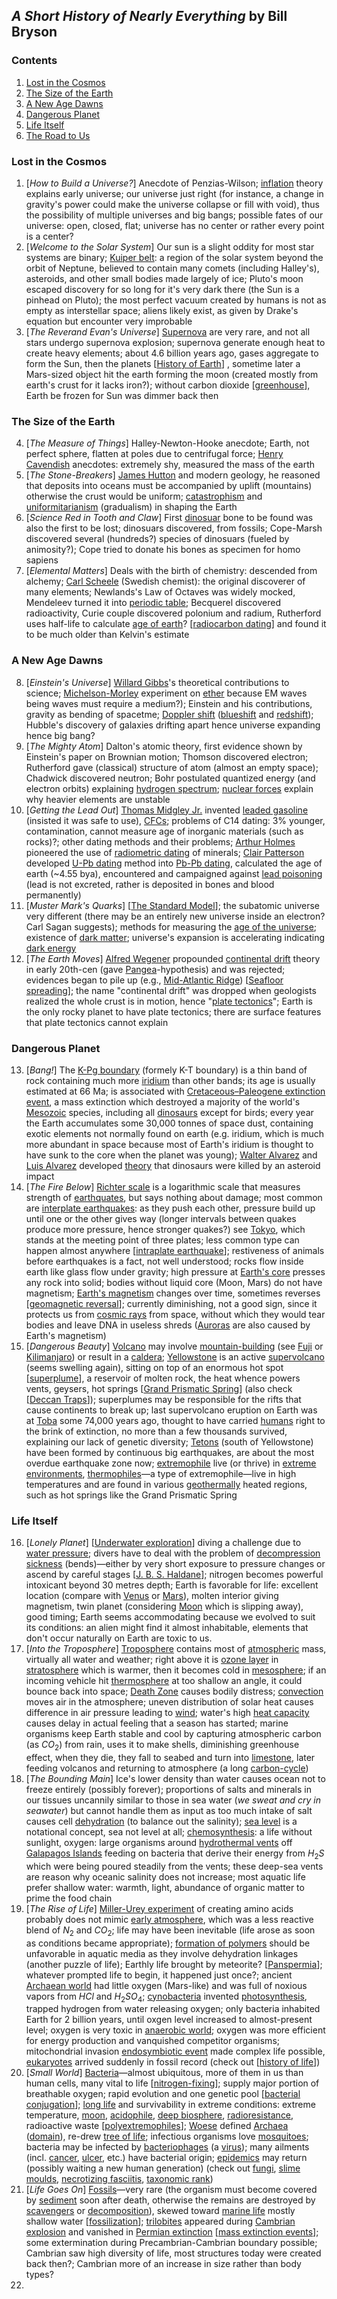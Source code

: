 ## _A Short History of Nearly Everything_ by Bill Bryson

### Contents

1. [Lost in the Cosmos](#lost-in-the-cosmos)
2. [The Size of the Earth](#the-size-of-the-earth)
3. [A New Age Dawns](#a-new-age-dawns)
4. [Dangerous Planet](#dangerous-planet)
5. [Life Itself](#life-itself)
6. [The Road to Us](#the-road-to-us)

### Lost in the Cosmos

1. [_How to Build a Universe?_] Anecdote of Penzias-Wilson; [inflation](https://en.wikipedia.org/wiki/Inflation_(cosmology)) theory explains early universe; our universe just right (for instance, a change in gravity's power could make the universe collapse or fill with void), thus the possibility of multiple universes and big bangs; possible fates of our universe: open, closed, flat; universe has no center or rather every point is a center?
2. [_Welcome to the Solar System_] Our sun is a slight oddity for most star systems are binary; [Kuiper belt](https://en.wikipedia.org/wiki/Kuiper_belt): a region of the solar system beyond the orbit of Neptune, believed to contain many comets (including Halley's), asteroids, and other small bodies made largely of ice; Pluto's moon escaped discovery for so long for it's very dark there (the Sun is a pinhead on Pluto); the most perfect vacuum created by humans is not as empty as interstellar space; aliens likely exist, as given by Drake's equation but encounter very improbable
3. [_The Reverand Evan's Universe_] [Supernova](https://en.wikipedia.org/wiki/Supernova) are very rare, and not all stars undergo supernova explosion; supernova generate enough heat to create heavy elements; about 4.6 billion years ago, gases aggregate to form the Sun, then the planets [[History of Earth](https://en.wikipedia.org/wiki/History_of_Earth)] , sometime later a Mars-sized object hit the earth forming the moon (created mostly from earth's crust for it lacks iron?); without carbon dioxide [[greenhouse](https://en.wikipedia.org/wiki/Greenhouse_effect)], Earth be frozen for Sun was dimmer back then

### The Size of the Earth

4. [_The Measure of Things_] Halley-Newton-Hooke anecdote; Earth, not perfect sphere, flatten at poles due to centrifugal force; [Henry Cavendish](https://en.wikipedia.org/wiki/Henry_Cavendish) anecdotes: extremely shy, measured the mass of the earth
5. [_The Stone-Breakers_] [James Hutton](https://en.wikipedia.org/wiki/James_Hutton) and modern geology, he reasoned that deposits into oceans must be accompanied by uplift (mountains) otherwise the crust would be uniform; [catastrophism](https://en.wikipedia.org/wiki/Catastrophism) and [uniformitarianism](https://en.wikipedia.org/wiki/Uniformitarianism) (gradualism) in shaping the Earth
6. [_Science Red in Tooth and Claw_] First [dinosuar](https://en.wikipedia.org/wiki/Dinosaur) bone to be found was also the first to be lost; dinosuars discovered, from fossils; Cope-Marsh discovered several (hundreds?) species of dinosuars (fueled by animosity?); Cope tried to donate his bones as specimen for homo sapiens
7. [_Elemental Matters_] Deals with the birth of chemistry: descended from alchemy; [Carl Scheele](https://en.wikipedia.org/wiki/Carl_Wilhelm_Scheele) (Swedish chemist): the original discoverer of many elements; Newlands's Law of Octaves was widely mocked, Mendeleev turned it into [periodic table](https://en.wikipedia.org/wiki/History_of_the_periodic_table); Becquerel discovered radioactivity, Curie couple discovered polonium and radium, Rutherford uses half-life to calculate [age of earth](https://en.wikipedia.org/wiki/Age_of_Earth)? [[radiocarbon dating](https://en.wikipedia.org/wiki/Radiocarbon_dating)] and found it to be much older than Kelvin's estimate

### A New Age Dawns

8. [_Einstein's Universe_] [Willard Gibbs](https://en.wikipedia.org/wiki/Josiah_Willard_Gibbs)'s theoretical contributions to science; [Michelson-Morley](https://en.wikipedia.org/wiki/Michelson%E2%80%93Morley_experiment) experiment on [ether](https://en.wikipedia.org/wiki/Luminiferous_aether) because EM waves being waves must require a medium?); Einstein and his contributions, gravity as bending of spacetme; [Doppler shift](https://en.wikipedia.org/wiki/Doppler_effect) ([blueshift](https://en.wikipedia.org/wiki/Redshift#Blueshift) and [redshift](https://en.wikipedia.org/wiki/Redshift)); Hubble's discovery of galaxies drifting apart hence universe expanding hence big bang?
9. [_The Mighty Atom_] Dalton's atomic theory, first evidence shown by Einstein's paper on Brownian motion; Thomson discovered electron; Rutherford gave (classical) structure of atom (almost an empty space); Chadwick discovered neutron; Bohr postulated quantized energy (and electron orbits) explaining [hydrogen spectrum](https://en.wikipedia.org/wiki/Hydrogen_spectral_series); [nuclear forces](https://en.wikipedia.org/wiki/Nuclear_force) explain why heavier elements are unstable
10. [_Getting the Lead Out_] [Thomas Midgley Jr.](https://en.wikipedia.org/wiki/Thomas_Midgley_Jr.) invented [leaded gasoline](https://en.wikipedia.org/wiki/Tetraethyllead) (insisted it was safe to use), [CFCs](https://en.wikipedia.org/wiki/Chlorofluorocarbon); problems of C14 dating: 3% younger, contamination, cannot measure age of inorganic materials (such as rocks)?; other dating methods and their problems; [Arthur Holmes](https://en.wikipedia.org/wiki/Arthur_Holmes) pioneered the use of [radiometric dating](https://en.wikipedia.org/wiki/Radiometric_dating) of minerals; [Clair Patterson](https://en.wikipedia.org/wiki/Clair_Cameron_Patterson) developed [U-Pb dating](https://en.wikipedia.org/wiki/Uranium%E2%80%93lead_dating) method into [Pb-Pb dating](https://en.wikipedia.org/wiki/Lead%E2%80%93lead_dating), calculated the age of earth (~4.55 bya), encountered and campaigned against [lead poisoning](https://en.wikipedia.org/wiki/Lead_poisoning) (lead is not excreted, rather is deposited in bones and blood permanently)
11. [_Muster Mark's Quarks_] [[The Standard Model](https://en.wikipedia.org/wiki/Standard_Model)]; the subatomic universe very different (there may be an entirely new universe inside an electron? Carl Sagan suggests); methods for measuring the [age of the universe](https://en.wikipedia.org/wiki/Age_of_the_universe); existence of [dark matter](https://en.wikipedia.org/wiki/Dark_matter); universe's expansion is accelerating indicating [dark energy](https://en.wikipedia.org/wiki/Dark_energy)
12. [_The Earth Moves_] [Alfred Wegener](https://en.wikipedia.org/wiki/Alfred_Wegener) propounded [continental drift](https://en.wikipedia.org/wiki/Continental_drift) theory in early 20th-cen (gave [Pangea](https://en.wikipedia.org/wiki/Pangaea)-hypothesis) and was rejected; evidences began to pile up (e.g., [Mid-Atlantic Ridge](https://en.wikipedia.org/wiki/Mid-Atlantic_Ridge)) [[Seafloor spreading](https://en.wikipedia.org/wiki/Seafloor_spreading)]; the name "continental drift" was dropped when geologists realized the whole crust is in motion, hence "[plate tectonics](https://en.wikipedia.org/wiki/Plate_tectonics)"; Earth is the only rocky planet to have plate tectonics; there are surface features that plate tectonics cannot explain

### Dangerous Planet

13. [_Bang!_] The [K-Pg boundary](https://en.wikipedia.org/wiki/Cretaceous%E2%80%93Paleogene_boundary) (formely K-T boundary) is a thin band of rock containing much more [iridium](https://en.wikipedia.org/wiki/Iridium) than other bands; its age is usually estimated at 66 Ma; is associated with [Cretaceous–Paleogene extinction event](https://en.wikipedia.org/wiki/Cretaceous%E2%80%93Paleogene_extinction_event), a mass extinction which destroyed a majority of the world's [Mesozoic](https://en.wikipedia.org/wiki/Mesozoic) species, including all [dinosaurs](https://en.wikipedia.org/wiki/Dinosaur) except for birds; every year the Earth accumulates some 30,000 tonnes of space dust, containing exotic elements not normally found on earth (e.g. iridium, which is much more abundant in space because most of Earth's iridium is thought to have sunk to the core when the planet was young); [Walter Alvarez](https://en.wikipedia.org/wiki/Walter_Alvarez) and [Luis Alvarez](https://en.wikipedia.org/wiki/Luis_Walter_Alvarez) developed [theory](https://en.wikipedia.org/wiki/Alvarez_hypothesis) that dinosaurs were killed by an asteroid impact
14. [_The Fire Below_] [Richter scale](https://en.wikipedia.org/wiki/Richter_scale) is a logarithmic scale that measures strength of [earthquates](https://en.wikipedia.org/wiki/Earthquake), but says nothing about damage; most common are [interplate earthquakes](https://en.wikipedia.org/wiki/Interplate_earthquake): as they push each other, pressure build up until one or the other gives way (longer intervals between quakes produce more pressure, hence stronger quakes?) see [Tokyo](https://en.wikipedia.org/wiki/Tokyo), which stands at the meeting point of three plates; less common type can happen almost anywhere [[intraplate earthquake](https://en.wikipedia.org/wiki/Intraplate_earthquake)]; restiveness of animals before earthquakes is a fact, not well understood; rocks flow inside earth like glass flow under gravity; high pressure at [Earth's core](https://en.wikipedia.org/wiki/Internal_structure_of_Earth) presses any rock into solid; bodies without liquid core (Moon, Mars) do not have magnetism; [Earth's magnetism](https://en.wikipedia.org/wiki/Earth%27s_magnetic_field) changes over time, sometimes reverses [[geomagnetic reversal](https://en.wikipedia.org/wiki/Geomagnetic_reversal)]; currently diminishing, not a good sign, since it protects us from [cosmic rays](https://en.wikipedia.org/wiki/Cosmic_ray) from space, without which they would tear bodies and leave DNA in useless shreds ([Auroras](https://en.wikipedia.org/wiki/Aurora) are also caused by Earth's magnetism)
15. [_Dangerous Beauty_] [Volcano](https://en.wikipedia.org/wiki/Volcano) may involve [mountain-building](https://en.wikipedia.org/wiki/Mountain_formation) (see [Fuji](https://en.wikipedia.org/wiki/Mount_Fuji) or [Kilimanjaro](https://en.wikipedia.org/wiki/Mount_Kilimanjaro)) or result in a [caldera](https://en.wikipedia.org/wiki/Caldera); [Yellowstone](https://en.wikipedia.org/wiki/Yellowstone_National_Park) is an active [supervolcano](https://en.wikipedia.org/wiki/Supervolcano) (seems swelling again), sitting on top of an enormous hot spot [[superplume](https://en.wikipedia.org/wiki/Superswell)], a reservoir of molten rock, the heat whence powers vents, geysers, hot springs [[Grand Prismatic Spring](https://en.wikipedia.org/wiki/Grand_Prismatic_Spring)] (also check [[Deccan Traps](https://en.wikipedia.org/wiki/Deccan_Traps)]); superplumes may be responsible for the rifts that cause continents to break up; last supervolcano eruption on Earth was at [Toba](https://en.wikipedia.org/wiki/Youngest_Toba_eruption) some 74,000 years ago, thought to have carried [humans](https://en.wikipedia.org/wiki/Youngest_Toba_eruption#Possible_effects_on_Homo) right to the brink of extinction, no more than a few thousands survived, explaining our lack of genetic diversity; [Tetons](https://en.wikipedia.org/wiki/Teton_Range) (south of Yellowstone) have been formed by continuous big earthquakes, are about the most overdue earthquake zone now; [extremophile](https://en.wikipedia.org/wiki/Extremophile) live (or thrive) in [extreme environments](https://en.wikipedia.org/wiki/Extreme_environment), [thermophiles](https://en.wikipedia.org/wiki/Thermophile)—a type of extremophile—live in high temperatures and are found in various [geothermally](https://en.wikipedia.org/wiki/Geothermal_energy) heated regions, such as hot springs like the Grand Prismatic Spring

### Life Itself

16. [_Lonely Planet_] [[Underwater exploration](https://en.wikipedia.org/wiki/Underwater_exploration)] diving a challenge due to [water pressure](https://en.wikipedia.org/wiki/Ambient_pressure); divers have to deal with the problem of [decompression sickness](https://en.wikipedia.org/wiki/Decompression_sickness) (bends)—either by very short exposure to pressure changes or ascend by careful stages [[J. B. S. Haldane](https://en.wikipedia.org/wiki/J._B._S._Haldane)]; nitrogen becomes powerful intoxicant beyond 30 metres depth; Earth is favorable for life: excellent location (compare with [Venus](https://simple.wikipedia.org/wiki/Venus) or [Mars](https://en.wikipedia.org/wiki/Climate_of_Mars)), molten interior giving magnetism, twin planet (considering [Moon](https://en.wikipedia.org/wiki/Moon) which is slipping away), good timing; Earth seems accommodating because we evolved to suit its conditions: an alien might find it almost inhabitable, elements that don't occur naturally on Earth are toxic to us.
17. [_Into the Troposphere_] [Troposphere](https://en.wikipedia.org/wiki/Troposphere) contains most of [atmospheric](https://en.wikipedia.org/wiki/Atmosphere_of_Earth) mass, virtually all water and weather; right above it is [ozone layer](https://en.wikipedia.org/wiki/Ozone_layer) in [stratosphere](https://en.wikipedia.org/wiki/Stratosphere) which is warmer, then it becomes cold in [mesosphere](https://en.wikipedia.org/wiki/Mesosphere); if an incoming vehicle hit [thermosphere](https://en.wikipedia.org/wiki/Thermosphere) at too shallow an angle, it could bounce back into space; [Death Zone](https://en.wikipedia.org/wiki/Death_zone) causes bodily distress; [convection](https://en.wikipedia.org/wiki/Convection) moves air in the atmosphere; uneven distribution of solar heat causes difference in air pressure leading to [wind](https://en.wikipedia.org/wiki/Wind); water's high [heat capacity](https://en.wikipedia.org/wiki/Heat_capacity) causes delay in actual feeling that a season has started; marine organisms keep Earth stable and cool by capturing atmospheric carbon (as $CO_2$) from rain, uses it to make shells, diminishing greenhouse effect, when they die, they fall to seabed and turn into [limestone](https://en.wikipedia.org/wiki/Limestone), later feeding volcanos and returning to atmosphere (a long [carbon-cycle](https://en.wikipedia.org/wiki/Carbon_cycle))
18. [_The Bounding Main_] Ice's lower density than water causes ocean not to freeze entirely (possibly forever); proportions of salts and minerals in our tissues uncannily similar to those in sea water (_we sweat and cry in seawater_) but cannot handle them as input as too much intake of salt causes cell [dehydration](https://en.wikipedia.org/wiki/Dehydration) (to balance out the salinity); [sea level](https://en.wikipedia.org/wiki/Sea_level) is a notational concept, sea not level at all; [chemosynthesis](https://en.wikipedia.org/wiki/Chemosynthesis): a life without sunlight, oxygen: large organisms around [hydrothermal vents](https://en.wikipedia.org/wiki/Hydrothermal_vent) off [Galapagos Islands](https://en.wikipedia.org/wiki/Gal%C3%A1pagos_Islands) feeding on bacteria that derive their energy from $H_2 S$ which were being poured steadily from the vents; these deep-sea vents are reason why oceanic salinity does not increase; most aquatic life prefer shallow water: warmth, light, abundance of organic matter to prime the food chain
19. [_The Rise of Life_] [Miller-Urey experiment](https://en.wikipedia.org/wiki/Miller%E2%80%93Urey_experiment) of creating amino acids probably does not mimic [early atmosphere](https://en.wikipedia.org/wiki/Atmosphere_of_Earth#Evolution_of_Earth's_atmosphere), which was a less reactive blend of $N_2$ and $CO_2$; life may have been inevitable (life arose as soon as conditions became appropriate); [formation of polymers](https://en.wikipedia.org/wiki/Polymer#Synthesis) should be unfavorable in aquatic media as they involve dehydration linkages (another puzzle of life); Earthly life brought by meteorite? [[Panspermia](https://en.wikipedia.org/wiki/Panspermia)]; whatever prompted life to begin, it happened just once?; ancient [Archaean world](https://en.wikipedia.org/wiki/Archean) had little oxygen (Mars-like) and was full of noxious vapors from $HCl$ and $H_2 SO_4$; [cynobacteria](https://en.wikipedia.org/wiki/Cyanobacteria) invented [photosynthesis](https://en.wikipedia.org/wiki/Photosynthesis), trapped hydrogen from water releasing oxygen; only bacteria inhabited Earth for 2 billion years, until oxgen level increased to almost-present level; oxygen is very toxic in [anaerobic world](https://en.wikipedia.org/wiki/Anaerobic_organism); oxygen was more efficient for energy production and vanquished competitor organisms; mitochondrial invasion [endosymbiotic event](https://simple.wikipedia.org/wiki/Endosymbiosis) made complex life possible, [eukaryotes](https://en.wikipedia.org/wiki/Eukaryote) arrived suddenly in fossil record (check out [[history of life](https://en.wikipedia.org/wiki/History_of_life)])
20. [_Small World_] [Bacteria](https://en.wikipedia.org/wiki/Bacteria)—almost ubiquitous, more of them in us than human cells, many vital to life [[nitrogen-fixing](https://en.wikipedia.org/wiki/Nitrogen_fixation)]; supply major portion of breathable oxygen; rapid evolution and one genetic pool [[bacterial conjugation](https://en.wikipedia.org/wiki/Bacterial_conjugation)]; [long life](https://en.wikipedia.org/wiki/List_of_longest-living_organisms#Microorganisms) and survivability in extreme conditions: extreme temperature, [moon](https://en.wikipedia.org/wiki/Reports_of_Streptococcus_mitis_on_the_Moon), [acidophile](https://en.wikipedia.org/wiki/Acidophile), [deep biosphere](https://en.wikipedia.org/wiki/Deep_biosphere), [radioresistance](https://en.wikipedia.org/wiki/Radioresistance), radioactive waste [[polyextremophiles](https://en.wikipedia.org/wiki/Extremophile#Classifications)]; [Woese](https://en.wikipedia.org/wiki/Carl_Woese) defined [Archaea](https://en.wikipedia.org/wiki/Archaea) ([domain](https://en.wikipedia.org/wiki/Domain_(biology))), re-drew [tree of life](https://en.wikipedia.org/wiki/Tree_of_life_(biology)#Developments_since_1990); infectious organisms love [mosquitoes](https://en.wikipedia.org/wiki/Mosquito-borne_disease); bacteria may be infected by [bacteriophages](https://en.wikipedia.org/wiki/Bacteriophage) (a [virus](https://en.wikipedia.org/wiki/Virus)); many ailments (incl. [cancer](https://en.wikipedia.org/wiki/Carcinogenic_bacteria), [ulcer](https://en.wikipedia.org/wiki/Helicobacter_pylori), etc.) have bacterial origin; [epidemics](https://en.wikipedia.org/wiki/Epidemic) may return (possibly waiting a new human generation) (check out [fungi](https://en.wikipedia.org/wiki/Fungus), [slime moulds](https://en.wikipedia.org/wiki/Slime_mold), [necrotizing fasciitis](https://en.wikipedia.org/wiki/Necrotizing_fasciitis), [taxonomic rank](https://en.wikipedia.org/wiki/Taxonomic_rank))
21. [_Life Goes On_] [Fossils](https://en.wikipedia.org/wiki/Fossil)—very rare (the organism must become covered by [sediment](https://en.wikipedia.org/wiki/Sediment) soon after death, otherwise the remains are destroyed by [scavengers](https://en.wikipedia.org/wiki/Scavenger) or [decomposition](https://en.wikipedia.org/wiki/Corpse_decomposition)), skewed toward [marine life](https://en.wikipedia.org/wiki/Marine_life) mostly shallow water [[fossilization](https://en.wikipedia.org/wiki/Fossil#Fossilization_processes)]; [trilobites](https://en.wikipedia.org/wiki/Trilobite) appeared during [Cambrian explosion](https://en.wikipedia.org/wiki/Cambrian_explosion) and vanished in [Permian extinction](https://en.wikipedia.org/wiki/Permian%E2%80%93Triassic_extinction_event) [[mass extinction events](https://en.wikipedia.org/wiki/Extinction_event)]; some extermination during Precambrian-Cambrian boundary possible; Cambrian saw high diversity of life, most structures today were created back then?; Cambrian more of an increase in size rather than body types?
22. 
